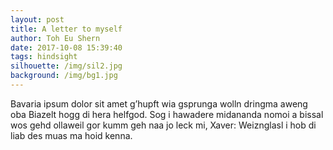 ```yaml
---
layout: post
title: A letter to myself
author: Toh Eu Shern
date: 2017-10-08 15:39:40
tags: hindsight
silhouette: /img/sil2.jpg
background: /img/bg1.jpg
---
```


Bavaria ipsum dolor sit amet g’hupft wia gsprunga wolln dringma aweng oba Biazelt hogg di hera helfgod. Sog i hawadere midananda nomoi a bissal wos gehd ollaweil gor kumm geh naa jo leck mi, Xaver: Weiznglasl i hob di liab des muas ma hoid kenna.
